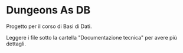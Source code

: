 # Dungeons As DB

Progetto per il corso di Basi di Dati.

Leggere i file sotto la cartella "Documentazione tecnica" per avere più dettagli.

